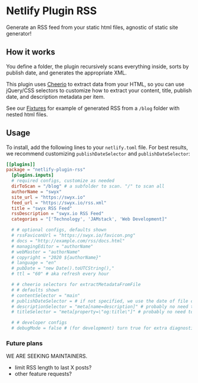 # Netlify Plugin RSS

Generate an RSS feed from your static html files, agnostic of static site generator!

## How it works

You define a folder, the plugin recursively scans everything inside, sorts by publish date, and generates the appropriate XML.

This plugin uses [Cheerio](https://github.com/cheeriojs/cheerio) to extract data from your HTML, so you can use jQuery/CSS selectors to customize how to extract your content, title, publish date, and description metadata per item.

See our [Fixtures](/fixtures/publishDir) for example of generated RSS from a `/blog` folder with nested html files.

## Usage

To install, add the following lines to your `netlify.toml` file. For best results, we recommend customizing `publishDateSelector` and `publishDateSelector`:

```toml
[[plugins]]
package = "netlify-plugin-rss"
  [plugins.inputs]
  # required configs, customize as needed
  dirToScan = "/blog" # a subfolder to scan. "/" to scan all
  authorName = "swyx"
  site_url = "https://swyx.io"
  feed_url = "https://swyx.io/rss.xml"
  title = "swyx RSS Feed"
  rssDescription = "swyx.io RSS Feed"
  categories = "['Technology', 'JAMstack', 'Web Development]"

  # # optional configs, defaults shown
  # rssFaviconUrl = "https://swyx.io/favicon.png"
  # docs = "http://example.com/rss/docs.html"
  # managingEditor = "authorName"
  # webMaster = "authorName"
  # copyright = "2020 ${authorName}"
  # language = "en"
  # pubDate = "new Date().toUTCString(),"
  # ttl = "60" # aka refresh every hour

  # # cheerio selectors for extractMetadataFromFile
  # # defaults shown
  # contentSelector = "main"
  # publishDateSelector = # if not specified, we use the date of file creation
  # descriptionSelector = "meta[name=description]" # probably no need to change
  # titleSelector = "meta[property=\"og:title\"]" # probably no need to change

  # # developer configs
  # debugMode = false # (for development) turn true for extra diagnostic logging
```


### Future plans

WE ARE SEEKING MAINTAINERS. 

- limit RSS length to last X posts?
- other feature requests?

